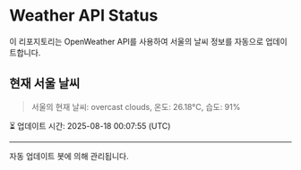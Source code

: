 
# Weather API Status

이 리포지토리는 OpenWeather API를 사용하여 서울의 날씨 정보를 자동으로 업데이트합니다.

## 현재 서울 날씨
> 서울의 현재 날씨: overcast clouds, 온도: 26.18°C, 습도: 91%

⏳ 업데이트 시간: 2025-08-18 00:07:55 (UTC)

---
자동 업데이트 봇에 의해 관리됩니다.
